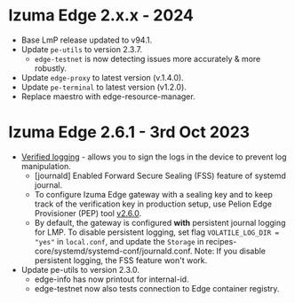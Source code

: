 # Izuma Edge 2.x.x - 2024

- Base LmP release updated to v94.1.
- Update `pe-utils` to version 2.3.7.
    - `edge-testnet` is now detecting issues more accurately & more robustly.
- Update `edge-proxy` to latest version (v.1.4.0).
- Update `pe-terminal` to latest version (v1.2.0).
- Replace maestro with edge-resource-manager.

# Izuma Edge 2.6.1 - 3rd Oct 2023

- [Verified logging](https://developer.izumanetworks.com/docs/device-management-edge/2.6/managing/verified-logging.html) - allows you to sign the logs in the device to prevent log manipulation.
   - [journald] Enabled Forward Secure Sealing (FSS) feature of systemd journal.
   - To configure Izuma Edge gateway with a sealing key and to keep track of the verification key in production setup, use Pelion Edge Provisioner (PEP) tool [v2.6.0](https://github.com/PelionIoT/pelion-edge-provisioner/releases/tag/v2.6.0).
   - By default, the gateway is configured **with** persistent journal logging for LMP. To disable persistent logging, set flag `VOLATILE_LOG_DIR = "yes"` in `local.conf`, and update the `Storage` in recipes-core/systemd/systemd-conf/journald.conf. Note: If you disable persistent logging, the FSS feature won't work.
- Update pe-utils to version 2.3.0.
   - edge-info has now printout for internal-id.
   - edge-testnet now also tests connection to Edge container registry.
